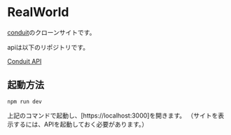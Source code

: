 # RealWorld

[conduit](https://demo.realworld.io/#/)のクローンサイトです。

apiは以下のリポジトリです。

[Conduit API](https://github.com/makoto00000/realworld_api)

## 起動方法

```shell
npm run dev
```

上記のコマンドで起動し、[https://localhost:3000]を開きます。
（サイトを表示するには、APIを起動しておく必要があります。）
